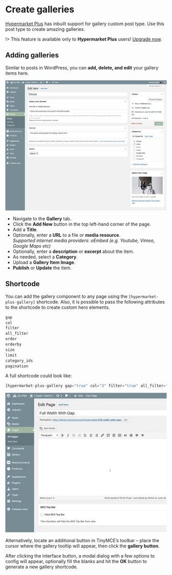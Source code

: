 # Create galleries

[Hypermarket Plus](https://www.mypreview.one) has inbuilt support for gallery custom post type. Use this post type to create amazing galleries.

!> This feature is available only to **Hypermarket Plus** users! [Upgrade now](https://www.mypreview.one).

## Adding galleries

Similar to posts in WordPress, you can **add, delete, and edit** your gallery items here.

![Adding galleries](img/add-gallery-item.png)

* Navigate to the **Gallery** tab.
* Click the **Add New** button in the top left-hand corner of the page.
* Add a **Title**.
* Optionally, enter a **URL** to a file or **media resource**.<br/>
*Supported internet media providers: oEmbed (e.g. Youtube, Vimeo, Google Maps etc)*
* Optionally, enter a **description** or **excerpt** about the item.
* As needed, select a **Category**.
* Upload a **Gallery Item Image**.
* **Publish** or **Update** the item.

## Shortcode

You can add the gallery component to any page using the ```[hypermarket-plus-gallery]``` shortcode. Also, it is possible to pass the following attributes to the shortcode to create custom hero elements.

```php
gap
col
filter
all_filter
order
orderby
size
limit
category_ids
pagination
```

A full shortcode could look like:

```php
[hypermarket-plus-gallery gap="true" col="3" filter="true" all_filter="true" order="DESC" orderby="none" size="full" limit="9" category_ids="" pagination="ajax"]
```

![Generate a gallery shortcode](img/generate-gallery-shortcode.gif)

Alternatively, locate an additional button in TinyMCE’s toolbar – place the cursor where the gallery tooltip will appear, then click the **gallery button**.

After clicking the interface button, a modal dialog with a few options to config will appear, optionally fill the blanks and hit the **OK** button to generate a new gallery shortcode.
